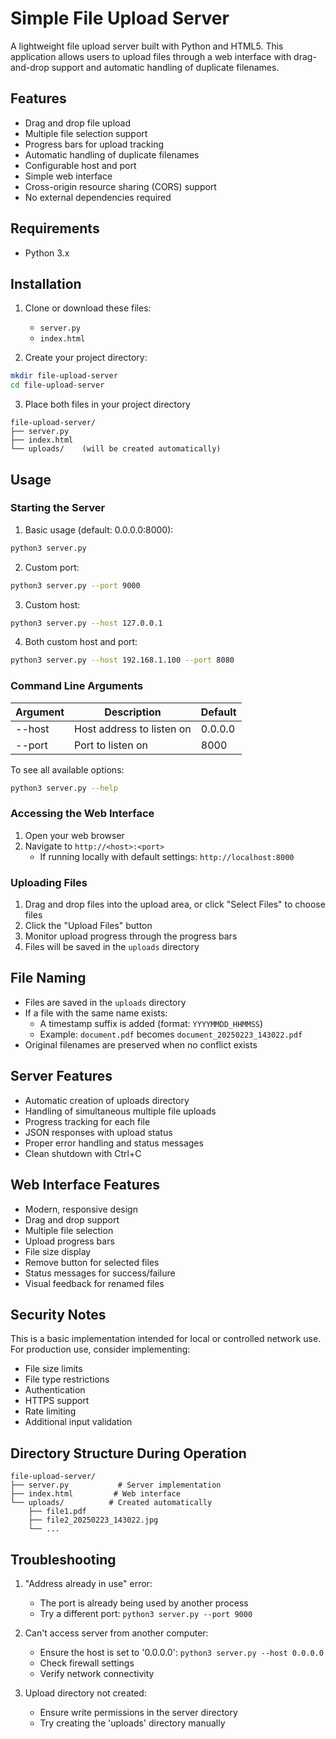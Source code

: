 # Simple File Upload Server

A lightweight file upload server built with Python and HTML5. This application allows users to upload files through a web interface with drag-and-drop support and automatic handling of duplicate filenames.

## Features

- Drag and drop file upload
- Multiple file selection support
- Progress bars for upload tracking
- Automatic handling of duplicate filenames
- Configurable host and port
- Simple web interface
- Cross-origin resource sharing (CORS) support
- No external dependencies required

## Requirements

- Python 3.x

## Installation

1. Clone or download these files:
   - `server.py`
   - `index.html`

2. Create your project directory:
```bash
mkdir file-upload-server
cd file-upload-server
```

3. Place both files in your project directory
```
file-upload-server/
├── server.py
├── index.html
└── uploads/    (will be created automatically)
```

## Usage

### Starting the Server

1. Basic usage (default: 0.0.0.0:8000):
```bash
python3 server.py
```

2. Custom port:
```bash
python3 server.py --port 9000
```

3. Custom host:
```bash
python3 server.py --host 127.0.0.1
```

4. Both custom host and port:
```bash
python3 server.py --host 192.168.1.100 --port 8080
```

### Command Line Arguments

| Argument | Description | Default |
|----------|-------------|---------|
| --host   | Host address to listen on | 0.0.0.0 |
| --port   | Port to listen on | 8000 |

To see all available options:
```bash
python3 server.py --help
```

### Accessing the Web Interface

1. Open your web browser
2. Navigate to `http://<host>:<port>`
   - If running locally with default settings: `http://localhost:8000`

### Uploading Files

1. Drag and drop files into the upload area, or click "Select Files" to choose files
2. Click the "Upload Files" button
3. Monitor upload progress through the progress bars
4. Files will be saved in the `uploads` directory

## File Naming

- Files are saved in the `uploads` directory
- If a file with the same name exists:
  - A timestamp suffix is added (format: `YYYYMMDD_HHMMSS`)
  - Example: `document.pdf` becomes `document_20250223_143022.pdf`
- Original filenames are preserved when no conflict exists

## Server Features

- Automatic creation of uploads directory
- Handling of simultaneous multiple file uploads
- Progress tracking for each file
- JSON responses with upload status
- Proper error handling and status messages
- Clean shutdown with Ctrl+C

## Web Interface Features

- Modern, responsive design
- Drag and drop support
- Multiple file selection
- Upload progress bars
- File size display
- Remove button for selected files
- Status messages for success/failure
- Visual feedback for renamed files

## Security Notes

This is a basic implementation intended for local or controlled network use. For production use, consider implementing:

- File size limits
- File type restrictions
- Authentication
- HTTPS support
- Rate limiting
- Additional input validation

## Directory Structure During Operation

```
file-upload-server/
├── server.py           # Server implementation
├── index.html         # Web interface
└── uploads/          # Created automatically
    ├── file1.pdf
    ├── file2_20250223_143022.jpg
    └── ...
```

## Troubleshooting

1. "Address already in use" error:
   - The port is already being used by another process
   - Try a different port: `python3 server.py --port 9000`

2. Can't access server from another computer:
   - Ensure the host is set to '0.0.0.0': `python3 server.py --host 0.0.0.0`
   - Check firewall settings
   - Verify network connectivity

3. Upload directory not created:
   - Ensure write permissions in the server directory
   - Try creating the 'uploads' directory manually
